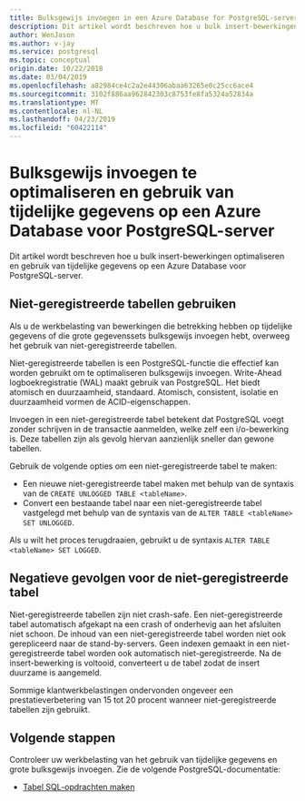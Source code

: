 ```yaml
---
title: Bulksgewijs invoegen in een Azure Database for PostgreSQL-server te optimaliseren
description: Dit artikel wordt beschreven hoe u bulk insert-bewerkingen op een Azure Database for PostgreSQL-server kunt optimaliseren.
author: WenJason
ms.author: v-jay
ms.service: postgresql
ms.topic: conceptual
origin.date: 10/22/2018
ms.date: 03/04/2019
ms.openlocfilehash: a82984ce4c2a2e44306abaa63265e0c25cc6ace4
ms.sourcegitcommit: 3102f886aa962842303c8753fe8fa5324a52834a
ms.translationtype: MT
ms.contentlocale: nl-NL
ms.lasthandoff: 04/23/2019
ms.locfileid: "60422114"
---
```

# <a name="optimize-bulk-inserts-and-use-transient-data-on-an-azure-database-for-postgresql-server"></a>Bulksgewijs invoegen te optimaliseren en gebruik van tijdelijke gegevens op een Azure Database voor PostgreSQL-server 
Dit artikel wordt beschreven hoe u bulk insert-bewerkingen optimaliseren en gebruik van tijdelijke gegevens op een Azure Database voor PostgreSQL-server.

## <a name="use-unlogged-tables"></a>Niet-geregistreerde tabellen gebruiken
Als u de werkbelasting van bewerkingen die betrekking hebben op tijdelijke gegevens of die grote gegevenssets bulksgewijs invoegen hebt, overweeg het gebruik van niet-geregistreerde tabellen.

Niet-geregistreerde tabellen is een PostgreSQL-functie die effectief kan worden gebruikt om te optimaliseren bulksgewijs invoegen. Write-Ahead logboekregistratie (WAL) maakt gebruik van PostgreSQL. Het biedt atomisch en duurzaamheid, standaard. Atomisch, consistent, isolatie en duurzaamheid vormen de ACID-eigenschappen. 

Invoegen in een niet-geregistreerde tabel betekent dat PostgreSQL voegt zonder schrijven in de transactie aanmelden, welke zelf een i/o-bewerking is. Deze tabellen zijn als gevolg hiervan aanzienlijk sneller dan gewone tabellen.

Gebruik de volgende opties om een niet-geregistreerde tabel te maken:
- Een nieuwe niet-geregistreerde tabel maken met behulp van de syntaxis van de `CREATE UNLOGGED TABLE <tableName>`.
- Convert een bestaande tabel naar een niet-geregistreerde tabel vastgelegd met behulp van de syntaxis van de `ALTER TABLE <tableName> SET UNLOGGED`.  

Als u wilt het proces terugdraaien, gebruikt u de syntaxis `ALTER TABLE <tableName> SET LOGGED`.

## <a name="unlogged-table-tradeoff"></a>Negatieve gevolgen voor de niet-geregistreerde tabel
Niet-geregistreerde tabellen zijn niet crash-safe. Een niet-geregistreerde tabel automatisch afgekapt na een crash of onderhevig aan het afsluiten niet schoon. De inhoud van een niet-geregistreerde tabel worden niet ook gerepliceerd naar de stand-by-servers. Geen indexen gemaakt in een niet-geregistreerde tabel worden ook automatisch niet-geregistreerde. Na de insert-bewerking is voltooid, converteert u de tabel zodat de insert duurzame is aangemeld.

Sommige klantwerkbelastingen ondervonden ongeveer een prestatieverbetering van 15 tot 20 procent wanneer niet-geregistreerde tabellen zijn gebruikt.

## <a name="next-steps"></a>Volgende stappen
Controleer uw werkbelasting van het gebruik van tijdelijke gegevens en grote bulksgewijs invoegen. Zie de volgende PostgreSQL-documentatie:
 
- [Tabel SQL-opdrachten maken](https://www.postgresql.org/docs/current/static/sql-createtable.html)